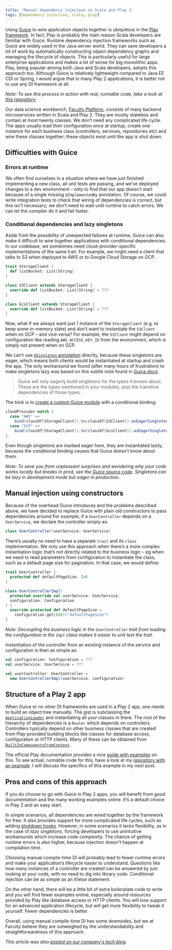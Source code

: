 ```yaml
---
title: 'Manual dependency injection in Scala and Play 2'
tags: [dependency injection, scala, play]
---
```


Using [Guice](https://github.com/google/guice) to wire application objects together is ubiquitous in the [Play framework](https://www.playframework.com/). In fact, Play is probably the main reason Scala developers are familiar with Guice. Runtime dependency injection frameworks such as Guice are widely used in the Java server world. They can save developers a lot of work by automatically constructing object dependency graphs and managing the lifecycle of objects. This is particularly useful for large enterprise applications and makes a lot of sense for big monolithic apps. Play, being popular among both Java and Scala developers, adopts this approach too. Although Guice is relatively lightweight compared to Java EE CDI or Spring, I would argue that in many Play 2 applications, it is better not to use any DI framework at all.

*Note: To see this process in action with real, runnable code, take a look at [this repository](https://github.com/tomas-milata/play-without-guice).*

Our data science workbench, [Faculty Platform](https://faculty.ai/products-services/platform/), consists of many backend microservices written in Scala and Play 2. They are mostly stateless and contain at most twenty classes. We don’t need any complicated life cycle. The apps usually load their configuration once at startup, create one instance for each business class (controllers, services, repositories etc) and wire these classes together; these objects exist until the app is shut down.

## Difficulties with Guice

### Errors at runtime

We often find ourselves in a situation where we have just finished implementing a new class, all unit tests are passing, and we’ve deployed changes to a dev environment – only to find that our app doesn’t start because of a single missing `@ImplementedBy` annotation. Of course, we could write integration tests to check that wiring of dependencies is correct, but this isn’t necessary; we don’t need to wait until runtime to catch errors. We can let the compiler do it and fail faster.

### Conditional dependencies and lazy singletons

Aside from the possibility of unexpected failures at runtime, Guice can also make it difficult to wire together applications with conditional dependencies. In our codebase, we sometimes need cloud-provider-specific implementations of the same trait. For example, we might need a client that talks to S3 when deployed to AWS or to Google Cloud Storage on GCP.

```scala
trait StorageClient {
  def listBucket: List[String]
}

class S3Client extends StorageClient {
  override def listBucket: List[String] = ???
}

class GcsClient extends StorageClient {
  override def listBucket: List[String] = ???
}
```

Now, what if we always want just 1 instance of the `StorageClient` (e.g. to keep some in-memory state) and don’t want to instantiate the `S3Client` when on GCP – and vice versa? For example, the `S3Client` might depend on configuration like reading `AWS_ACCESS_KEY_ID` from the environment, which is simply not present when on GCP.

We can’t use [`@Singleton` annotation](https://google.github.io/guice/api-docs/latest/javadoc/index.html?com/google/inject/Singleton.html) directly, because these singletons are eager, which means both clients would be instantiated at startup and crash the app. The only workaround we found (after many hours of frustration) to make singletons lazy was based on this subtle note found in [Guice docs](https://github.com/google/guice/wiki/Scopes#eager-singletons):

> Guice will only eagerly build singletons for the types it knows about. These are the types mentioned in your modules, plus the transitive dependencies of those types.

The trick is to [create a custom Guice module](https://www.playframework.com/documentation/2.6.x/ScalaPlayModules) with a conditional binding:

```scala
cloudProvider match {
  case "AWS" =>
    bind(classOf[StorageClient]).to(classOf[S3Client]).asEagerSingleton()
  case "GCP" =>
    bind(classOf[StorageClient]).to(classOf[GcsClient]).asEagerSingleton()
}
```

Even though singletons are marked eager here, they are instantiated lazily, because the conditional binding causes that Guice doesn’t know about them.

*Note: To save you from unpleasant surprises and wondering why your code works locally but breaks in prod, see the [Guice source code](https://github.com/google/guice/blob/11667ab03d90e0b90d7d2a60694e1a3d0eed458e/core/src/com/google/inject/internal/Scoping.java#L2420). Singletons can be lazy in development mode but eager in production.*

## Manual injection using constructors

Because of the overhead Guice introduces and the problems described above, we have decided to replace Guice with plain old constructors to pass dependencies around For example, if a `UserController` depends on a `UserService`, we declare the controller simply as:

```scala
class UserController(userService: UserService)
```

There’s usually no need to have a separate `trait` and its `class` implementation. We only use this approach when there’s a more complex instantiation logic that’s not directly related to the business logic – eg when we need to read parameters from configuration to instantiate the class, such as a default page size for pagination. In that case, we would define:

```scala
trait UserController {
  protected def defaultPageSize: Int
}

class UserControllerImpl(
  protected override val userService: UserService,
  configuration: Configuration
) {
  override protected def defaultPageSize =
    configuration.get[Int]("defaultPageSize")
}
```

*Note: Decoupling the business logic in the `UserController` trait from loading the configuration in the `Impl` class makes it easier to unit test the trait.*

Instantiation of the controller from an existing instance of the service and configuration is then as simple as:

```scala
val configuration: Configuration = ???
val userService: UserService = ???

val userController: UserController =
  new UserControllerImpl(userService, configuration)
```

## Structure of a Play 2 app

When Guice or no other DI frameworks are used in a Play 2 app, one needs to build an object tree manually. The gist is subclassing the [`ApplicationLoader`](https://www.playframework.com/documentation/2.8.x/api/scala/play/api/ApplicationLoader) and instantiating all your classes in there. The root of the hierarchy of dependencies is a `Router` which depends on controllers. Controllers typically depend on other business classes that are created from Play-provided building blocks like classes for database access, configuration or HTTP clients. Many of these can be obtained from [`BuiltInComponentsFromContext`](https://www.playframework.com/documentation/2.8.x/api/scala/play/api/BuiltInComponentsFromContext.html).

The official Play documentation provides a nice [guide with examples](https://www.playframework.com/documentation/2.8.x/ScalaCompileTimeDependencyInjection#Application-entry-point) on this. To see actual, runnable code for this, have a look at my [repository with an example](https://github.com/tomas-milata/play-without-guice). I will discuss the specifics of this example in my next post.

## Pros and cons of this approach

If you do choose to go with Guice in Play 2 apps, you will benefit from good documentation and the many working examples online. It’s a default choice in Play 2 and an easy start.

In simple scenarios, all dependencies are wired together by the framework for free. It also provides support for more complicated life cycles, such as adding [shutdown hooks](https://www.playframework.com/documentation/2.8.x/ScalaDependencyInjection#Stopping/cleaning-up). However, in some scenarios it lacks flexibility, as in the case of *lazy singletons*, forcing developers to use unintuitive workarounds which increase code complexity. The chance of getting runtime errors is also higher, because injection doesn’t happen at compilation time.

Choosing manual compile-time DI will probably lead to fewer runtime errors and make your application’s lifecycle easier to understand. Questions like how many instances of a controller are created can be answered by just looking at your code, with no need to dig into library code. Conditional injection can be as simple as an if/else statement.

On the other hand, there will be a little bit of extra boilerplate code to write and you will find fewer examples online, especially around resources provided by Play like database access or HTTP clients. You will lose support for an advanced application lifecycle, but will get more flexibility to tweak it yourself. Fewer dependencies is better.

Overall, using manual compile-time DI has some downsides, but we at Faculty believe they are outweighed by the understandability and straightforwardness of this approach.

*This article was also [posted on our company's tech blog](https://faculty.ai/blog/manual-dependency-injection-in-scala-and-play-2).*
